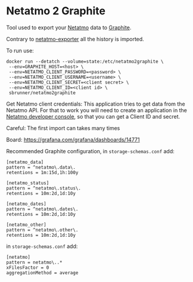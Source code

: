 # Netatmo 2 Graphite

Tool used to export your [Netatmo](https://www.netatmo.com) data to [Graphite](https://graphiteapp.org/).

Contrary to [netatmo-exporter](https://github.com/xperimental/netatmo-exporter) all the history is imported.

To run use:

```
docker run --detatch --volume=state:/etc/netatmo2graphite \
 --env=GRAPHITE_HOST=<host> \
 --env=NETATMO_CLIENT_PASSWORD=<password> \
 --env=NETATMO_CLIENT_USERNAME=<username> \
 --env=NETATMO_CLIENT_SECRET=<client secret> \
 --env=NETATMO_CLIENT_ID=<client id> \
 sbrunner/netatmo2graphite
```

Get Netatmo client credentials: This application tries to get data from the Netatmo API. For that to work you will need to create an application in the [Netatmo developer console](https://dev.netatmo.com/apps/), so that you can get a Client ID and secret.

Careful: The first import can takes many times

Board: https://grafana.com/grafana/dashboards/14771

Recommended Graphite configuration, in `storage-schemas.conf` add:

```
[netatmo_data]
pattern = ^netatmo\.data\.
retentions = 1m:15d,1h:100y

[netatmo_status]
pattern = ^netatmo\.status\.
retentions = 10m:2d,1d:10y

[netatmo_dates]
pattern = ^netatmo\.dates\.
retentions = 10m:2d,1d:10y

[netatmo_other]
pattern = ^netatmo\.other\.
retentions = 10m:2d,1d:10y
```

in `storage-schemas.conf` add:

```
[netatmo]
pattern = netatmo\..*
xFilesFactor = 0
aggregationMethod = average
```
